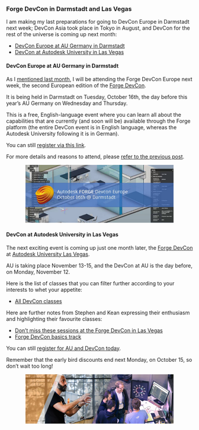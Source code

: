 <head>
<meta http-equiv="Content-Type" content="text/html; charset=utf-8">
<link rel="stylesheet" type="text/css" href="bc.css">
<script src="https://cdn.rawgit.com/google/code-prettify/master/loader/run_prettify.js" type="text/javascript"></script>
</head>

<!---

I am making my last preparations for DevCon Europe in Darmstadt next week and DevCon las vegas is coming up next month #RevitAPI @AutodeskForge @AutodeskRevit #bim #DynamoBim #ForgeDevCon http://bit.ly/forgedevcon2018

I am making my last preparations for going to DevCon Europe in Darmstadt next week; DevCon Asia took place in Tokyo in August, and DevCon for the rest of the universe is coming up next month
&ndash; DevCon Europe at AU Germany in Darmstadt
&ndash; DevCon at Autodesk University in Las Vegas...

-->

### Forge DevCon in Darmstadt and Las Vegas

I am making my last preparations for going to DevCon Europe in Darmstadt next week; DevCon Asia took place in Tokyo in August, and DevCon for the rest of the universe is coming up next month:

- [DevCon Europe at AU Germany in Darmstadt](#2) 
- [DevCon at Autodesk University in Las Vegas](#3) 

#### <a name="2"></a> DevCon Europe at AU Germany in Darmstadt

As I [mentioned last month](http://thebuildingcoder.typepad.com/blog/2018/09/devcon-europe-and-typepad-versus-google-search.html#2),
I will be attending the Forge DevCon Europe next week,
the second European edition of the [Forge DevCon](https://forge.autodesk.com/devcon-2018).

It is being held in Darmstadt on Tuesday, October 16th, the day before this year’s AU Germany on Wednesday and Thursday.
 
This is a free, English-language event where you can learn all about the capabilities that are currently (and soon will be) available through the Forge platform (the entire DevCon event is in English language, whereas the Autodesk University following it is in German).

You can still [register via this link](https://www.rayseven.com/r7/runtime/autodesk/devcon2018/registration.visitor.php).

For more details and reasons to attend, please [refer to the previous post](http://thebuildingcoder.typepad.com/blog/2018/09/devcon-europe-and-typepad-versus-google-search.html#2).

<center>
<img src="img/forge_devcon_europe_2018.png" alt="Autodesk Forge Devcon Europe 2018" width="400">
</center>


#### <a name="3"></a> DevCon at Autodesk University in Las Vegas

The next exciting event is coming up just one month later,
the [Forge DevCon](https://au.autodesk.com/las-vegas/forge-devcon)
at [Autodesk University Las Vegas](https://au.autodesk.com/las-vegas/overview).

AU is taking place November 13-15, and the DevCon at AU is the day before, on Monday, November 12.

Here is the list of classes that you can filter further according to your interests to whet your appetite:

- [All DevCon classes](https://autodeskuniversity.smarteventscloud.com/connect/search.ww#loadSearch-searchPhrase=&searchType=session&i(59817)=448340)

Here are further notes from Stephen and Kean expressing their enthusiasm and highlighting their favourite classes:
 
- [Don’t miss these sessions at the Forge DevCon in Las Vegas](http://www.keanw.com/2018/09/dont-miss-these-sessions-at-the-forge-devcon-in-las-vegas.html)
- [Forge DevCon basics track](https://forge.autodesk.com/blog/forge-devcon-forge-basics-track)

You can still [register for AU and DevCon today](https://forge.autodesk.com/devcon-2018#tickets).

Remember that the early bird discounts end next Monday, on October 15, so don’t wait too long!

<center>
<img src="img/forge_devcon_2018.jpg" alt="Autodesk Forge Devcon 2018" width="400">
</center>

